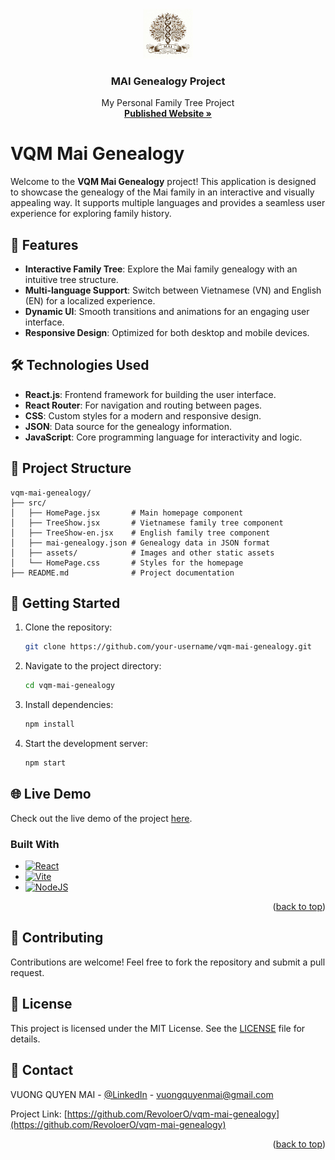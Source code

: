 <a id="readme-top"></a>

<!-- PROJECT LOGO -->
<br />
<div align="center">
  <a href="https://revoloero.github.io/vqm-mai-genealogy/">
    <img src="src\assets\mai-genealogy-icon.jpeg" alt="Logo" width="80" height="80">
  </a>
  <h3 align="center">MAI Genealogy Project</h3>
  <p align="center">
    My Personal Family Tree Project
    <br />
    <a href="https://revoloero.github.io/vqm-mai-genealogy/"><strong>Published Website »</strong></a>
    <br />
  </p>
</div>

# VQM Mai Genealogy

Welcome to the **VQM Mai Genealogy** project! This application is designed to showcase the genealogy of the Mai family in an interactive and visually appealing way. It supports multiple languages and provides a seamless user experience for exploring family history.

## 🌟 Features

- **Interactive Family Tree**: Explore the Mai family genealogy with an intuitive tree structure.
- **Multi-language Support**: Switch between Vietnamese (VN) and English (EN) for a localized experience.
- **Dynamic UI**: Smooth transitions and animations for an engaging user interface.
- **Responsive Design**: Optimized for both desktop and mobile devices.

## 🛠️ Technologies Used

- **React.js**: Frontend framework for building the user interface.
- **React Router**: For navigation and routing between pages.
- **CSS**: Custom styles for a modern and responsive design.
- **JSON**: Data source for the genealogy information.
- **JavaScript**: Core programming language for interactivity and logic.

## 📂 Project Structure

```
vqm-mai-genealogy/
├── src/
│   ├── HomePage.jsx       # Main homepage component
│   ├── TreeShow.jsx       # Vietnamese family tree component
│   ├── TreeShow-en.jsx    # English family tree component
│   ├── mai-genealogy.json # Genealogy data in JSON format
│   ├── assets/            # Images and other static assets
│   └── HomePage.css       # Styles for the homepage
├── README.md              # Project documentation
```

## 🚀 Getting Started

1. Clone the repository:
   ```bash
   git clone https://github.com/your-username/vqm-mai-genealogy.git
   ```
2. Navigate to the project directory:
   ```bash
   cd vqm-mai-genealogy
   ```
3. Install dependencies:
   ```bash
   npm install
   ```
4. Start the development server:
   ```bash
   npm start
   ```

## 🌐 Live Demo

Check out the live demo of the project [here](#).

### Built With

* [![React][React.js]][React-url]
* [![Vite][Vite.js]][Vite-url]
* [![NodeJS][Node.js]][Node-url]

<p align="right">(<a href="#readme-top">back to top</a>)</p>

## 🤝 Contributing

Contributions are welcome! Feel free to fork the repository and submit a pull request.

## 📄 License

This project is licensed under the MIT License. See the [LICENSE](LICENSE) file for details.

## 📧 Contact

VUONG QUYEN MAI - [@LinkedIn](linkedin.com/in/vuong-quyen-mai/) - vuongquyenmai@gmail.com

Project Link: [https://github.com/RevoloerO/vqm-mai-genealogy](https://github.com/RevoloerO/vqm-mai-genealogy)

<p align="right">(<a href="#readme-top">back to top</a>)</p>

<!-- MARKDOWN LINKS & IMAGES -->
[React.js]: https://img.shields.io/badge/React-20232A?style=for-the-badge&logo=react&logoColor=61DAFB
[React-url]: https://reactjs.org/
[Vite.js]: https://img.shields.io/badge/Vite-B73BFE?style=for-the-badge&logo=vite&logoColor=FFD62E
[Vite-url]: https://vite.dev/
[Node.js]: https://img.shields.io/badge/Node%20js-339933?style=for-the-badge&logo=nodedotjs&logoColor=white
[Node-url]: https://nodejs.org/en